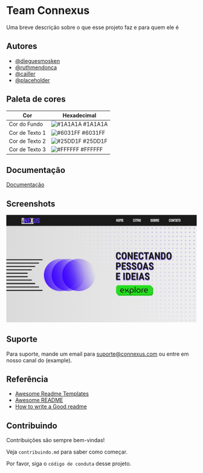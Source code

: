 
# Team Connexus

Uma breve descrição sobre o que esse projeto faz e para quem ele é


## Autores

- [@dieguesmosken](https://www.github.com/dieguesmosken)
- [@ruthmendonca](https://www.github.com/ruthmendonca)
- [@cailler](https://www.github.com/cailler)
- [@placeholder](https://www.github.com/placeholder)



## Paleta de cores

| Cor               | Hexadecimal                                                |
| ----------------- | ---------------------------------------------------------------- |
| Cor do Fundo      | ![#1A1A1A](https://via.placeholder.com/10/1A1A1A?text=+) #1A1A1A |
| Cor de Texto 1    | ![#6031FF](https://via.placeholder.com/10/6031FF?text=+) #6031FF |
| Cor de Texto 2    | ![#25DD1F](https://via.placeholder.com/10/25DD1F?text=+) #25DD1F |
| Cor de Texto 3    | ![#FFFFFF](https://via.placeholder.com/10/FFFFFF?text=+) #FFFFFF |

## Documentação

[Documentação](https://link-da-documentação)


## Screenshots

![App Screenshot](assets/inicio_print.png)


## Suporte

Para suporte, mande um email para <suporte@connexus.com> ou entre em nosso canal do (example).


## Referência

 - [Awesome Readme Templates](https://awesomeopensource.com/project/elangosundar/awesome-README-templates)
- [Awesome README](https://github.com/matiassingers/awesome-readme)
- [How to write a Good readme](https://bulldogjob.com/news/449-how-to-write-a-good-readme-for-your-github-project)


## Contribuindo

Contribuições são sempre bem-vindas!

Veja `contribuindo.md` para saber como começar.

Por favor, siga o `código de conduta` desse projeto.
